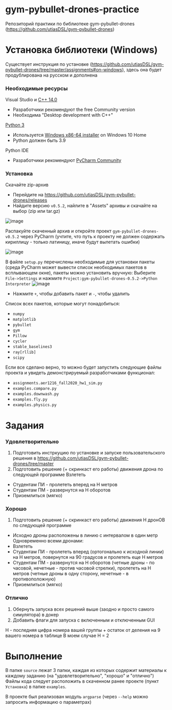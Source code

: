 # gym-pybullet-drones-practice
Репозиторий практики по библиотеке gym-pybullet-drones (https://github.com/utiasDSL/gym-pybullet-drones)
# Установка библиотеки (Windows)
Существует инструкция по установке (https://github.com/utiasDSL/gym-pybullet-drones/tree/master/assignments#on-windows), здесь она будет продублирована на русском и дополнена

### Необходимые ресурсы

 Visual Studio и [C++ 14.0](https://visualstudio.microsoft.com/downloads/)
- Разработчики рекомендуют the free Community version
- Необходима "Desktop development with C++"

[Python 3](https://www.python.org/downloads/release/python-390/)
- Используется [Windows x86-64 installer](https://www.python.org/ftp/python/3.9.0/python-3.9.0-amd64.exe) on Windows 10 Home
- Python должен быть 3.9

Python IDE
- Разработчики рекомендуют [PyCharm Community](https://www.jetbrains.com/pycharm/download/#section=windows)

### Установка

Скачайте zip-архив
- Перейдите на https://github.com/utiasDSL/gym-pybullet-drones/releases
- Найдите версию `v0.5.2`, найлите в "Assets" архивы и скачайте на выбор (zip или tar.gz)

![image](https://github.com/emptyfs/gym-pybullet-drones-practic/assets/54939750/97edb206-8ea4-4617-aa06-bf3e77fd3dd8)

Распакуйте скаченный архив и откройте проект `gym-pybullet-drones-v0.5.2` через PyCharm (учтите, что путь к проекту не должен содержать кириллицу - только латиницу, иначе будут вылетать ошибки)

![image](https://github.com/emptyfs/gym-pybullet-drones-practic/assets/54939750/203f6ac6-d59d-49f8-8d5c-835da5dfd457)

В файле `setup.py` перечислены необходимые для установки пакеты (среда PyCharm может вывести список необходимых пакетов в всплывающем окне), пакеты можно установить вручную:
Выберите `File->Settings` и нажмите `Project:gym-pybullet-drones-0.5.2->Python Interpreter`
![image](https://github.com/emptyfs/gym-pybullet-drones-practic/assets/54939750/089db82b-6607-4173-953a-fd751b32edce)
- Нажмите `+`, чтобы добавить пакет и `-`, чтобы удалить

Список всех пакетов, которые могут понадобиться:
- `numpy`
- `matplotlib`
- `pybullet`
- `gym`
- `Pillow`
- `сycler`
- `stable_baselines3`
- `ray[rllib]`
- `scipy`

Если все сделано верно, то можно будет запустить следующие файлы проекта и увидеть демонстрируемый разработчиками функционал:
- `assignments.aer1216_fall2020_hw1_sim.py`
- `examples.compare.py`
- `examples.downwash.py`
- `examples.fly.py`
- `examples.physics.py`

# Задания
### Удовлетворительно
1) Подготовить инстркуцию по установке и запуске пользовательского решения в https://github.com/utiasDSL/gym-pybullet-drones/tree/master
2) Подготовить решение (+ скринкаст его работы) движения дрона по следующей программе
Взлететь 
- Студентам ПИ - пролететь вперед на Н метров
- Студентам ПМ - развернутся на  Н оборотов
- Приземлиться (мягко)
### Хорошо
1) Подготовить решение (+ скринкаст его работы) движения Н дронОВ по следующей программе
- Исходно дроны расположены в линию с интервалом в один метр
Одновременно всеми дронами:
- Взлететь 
- Студентам ПИ - пролететь вперед (ортогонально к исходной линии)  на Н метров, повернутся на 90 градусов и пролететь еще Н метров 
- Студентам ПМ - развернутся на  Н оборотов (четные дроны - по часовой, нечетные - против часовой стрелки), пролететь на Н метров (четные дроны в одну сторону, нечетные  - в противоположную)
- Приземлиться (мягко)
### Отлично
1) Обернуть запуска всех решений выше (заодно и просто самого симулятора) в докер
2) Добавить флаги для запуска с включенным и отключенным GUI

Н - последняя цифра номера вашей группы + остаток от деления на 9 вашего номера в таблице
В моем случае H = 2

# Выполнение
В папке `source` лежат 3 папки, каждая из которых содержит материалы к каждому заданию (на "удовлетворительно", "хорошо" и "отлично")
Файлы кода следует расположить в скаченном ранее проекте (пункт `Установка`) в папке `examples`.

В проекте был реализован модуль `argparse` (через `--help` можно запросить информацию о параметрах)

